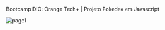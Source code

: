 <p>Bootcamp DIO: Orange Tech+ | Projeto Pokedex em Javascript</p>

![page1](https://github.com/TnLima/dio-pokedex/assets/93764492/0dc09f51-a231-4267-86b4-dc1b5ac11f66)
